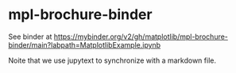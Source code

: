 # mpl-brochure-binder

See binder at https://mybinder.org/v2/gh/matplotlib/mpl-brochure-binder/main?labpath=MatplotlibExample.ipynb

Noite that we use jupytext to synchronize with a markdown file. 
